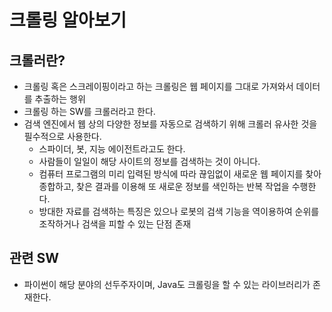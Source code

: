 # 크롤링 알아보기

## 크롤러란?
- 크롤링 혹은 스크레이핑이라고 하는 크롤링은 웹 페이지를 그대로 가져와서 데이터를 추출하는 행위
- 크롤링 하는 SW를 크롤러라고 한다.
- 검색 엔진에서 웹 상의 다양한 정보를 자동으로 검색하기 위해 크롤러 유사한 것을 필수적으로 사용한다.
  - 스파이더, 봇, 지능 에이전트라고도 한다. 
  - 사람들이 일일이 해당 사이트의 정보를 검색하는 것이 아니다.
  - 컴퓨터 프로그램의 미리 입력된 방식에 따라 끊임없이 새로운 웹 페이지를 찾아 종합하고, 찾은 결과를 이용해 또 새로운 정보를 색인하는 반복 작업을 수행한다.
  - 방대한 자료를 검색하는 특징은 있으나 로봇의 검색 기능을 역이용하여 순위를 조작하거나 검색을 피할 수 있는 단점 존재 

## 관련 SW
- 파이썬이 해당 분야의 선두주자이며, Java도 크롤링을 할 수 있는 라이브러리가 존재한다.
